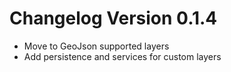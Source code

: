 # Changelog Version 0.1.4

* Move to GeoJson supported layers
* Add persistence and services for custom layers
